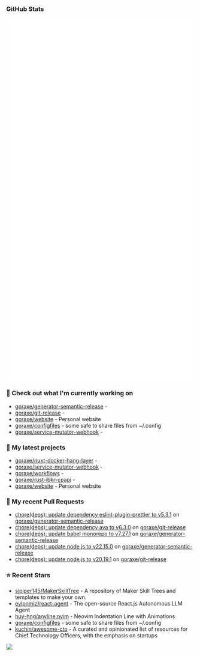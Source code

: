 
### GitHub Stats

<p align="left"><img src="https://raw.githubusercontent.com/goraxe/goraxe/main/github-metrics.svg" /></p>

### 👷 Check out what I'm currently working on

- [goraxe/generator-semantic-release](https://github.com/goraxe/generator-semantic-release) - 
- [goraxe/git-release](https://github.com/goraxe/git-release) - 
- [goraxe/website](https://github.com/goraxe/website) - Personal website
- [goraxe/configfiles](https://github.com/goraxe/configfiles) - some safe to share files from ~/.config 
- [goraxe/service-mutator-webhook](https://github.com/goraxe/service-mutator-webhook) - 
### 🌱 My latest projects

- [goraxe/nuxt-docker-hang-layer](https://github.com/goraxe/nuxt-docker-hang-layer) - 
- [goraxe/service-mutator-webhook](https://github.com/goraxe/service-mutator-webhook) - 
- [goraxe/workflows](https://github.com/goraxe/workflows) - 
- [goraxe/rust-ibkr-cpapi](https://github.com/goraxe/rust-ibkr-cpapi) - 
- [goraxe/website](https://github.com/goraxe/website) - Personal website
### 🔨 My recent Pull Requests

- [chore(deps): update dependency eslint-plugin-prettier to v5.3.1](https://github.com/goraxe/generator-semantic-release/pull/206) on [goraxe/generator-semantic-release](https://github.com/goraxe/generator-semantic-release)
- [chore(deps): update dependency ava to v6.3.0](https://github.com/goraxe/git-release/pull/127) on [goraxe/git-release](https://github.com/goraxe/git-release)
- [chore(deps): update babel monorepo to v7.27.1](https://github.com/goraxe/generator-semantic-release/pull/205) on [goraxe/generator-semantic-release](https://github.com/goraxe/generator-semantic-release)
- [chore(deps): update node.js to v22.15.0](https://github.com/goraxe/generator-semantic-release/pull/204) on [goraxe/generator-semantic-release](https://github.com/goraxe/generator-semantic-release)
- [chore(deps): update node.js to v20.19.1](https://github.com/goraxe/git-release/pull/126) on [goraxe/git-release](https://github.com/goraxe/git-release)
### ⭐ Recent Stars

- [sjpiper145/MakerSkillTree](https://github.com/sjpiper145/MakerSkillTree) - A repository of Maker Skill Trees and templates to make your own.  
- [eylonmiz/react-agent](https://github.com/eylonmiz/react-agent) - The open-source React.js Autonomous LLM Agent
- [huy-hng/anyline.nvim](https://github.com/huy-hng/anyline.nvim) - Neovim Indentation Line with Animations
- [goraxe/configfiles](https://github.com/goraxe/configfiles) - some safe to share files from ~/.config 
- [kuchin/awesome-cto](https://github.com/kuchin/awesome-cto) - A curated and opinionated list of resources for Chief Technology Officers, with the emphasis on startups

![](https://komarev.com/ghpvc/?username=goraxe)
